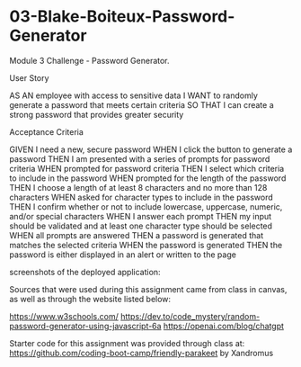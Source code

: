 # 03-Blake-Boiteux-Password-Generator
Module 3 Challenge - Password Generator.

User Story

AS AN employee with access to sensitive data
I WANT to randomly generate a password that meets certain criteria
SO THAT I can create a strong password that provides greater security

Acceptance Criteria

GIVEN I need a new, secure password
WHEN I click the button to generate a password
THEN I am presented with a series of prompts for password criteria
WHEN prompted for password criteria
THEN I select which criteria to include in the password
WHEN prompted for the length of the password
THEN I choose a length of at least 8 characters and no more than 128 characters
WHEN asked for character types to include in the password
THEN I confirm whether or not to include lowercase, uppercase, numeric, and/or special characters
WHEN I answer each prompt
THEN my input should be validated and at least one character type should be selected
WHEN all prompts are answered
THEN a password is generated that matches the selected criteria
WHEN the password is generated
THEN the password is either displayed in an alert or written to the page


screenshots of the deployed application:



Sources that were used during this assignment came from class in canvas, as well as through the website listed below:

https://www.w3schools.com/
https://dev.to/code_mystery/random-password-generator-using-javascript-6a
https://openai.com/blog/chatgpt

Starter code for this assignment was provided through class at: https://github.com/coding-boot-camp/friendly-parakeet by Xandromus